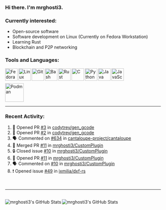 ### Hi there. I'm mrghosti3.

### Currently interested:

- Open-source software
- Software development on Linux (Currently on Fedora Workstation)
- Learning Rust
- Blockchain and P2P networking

### Tools and Languages:

<img align="left" width="40px" alt="Fedora Workstation" src="https://cdn.jsdelivr.net/gh/devicons/devicon/icons/fedora/fedora-original.svg" />
<img align="left" width="40px" alt="Linux" src="https://cdn.jsdelivr.net/gh/devicons/devicon/icons/linux/linux-original.svg" />
<img align="left" width="40px" alt="Git" src="https://cdn.jsdelivr.net/gh/devicons/devicon/icons/git/git-original.svg" />
<img align="left" width="40px" alt="Bash" src="https://cdn.jsdelivr.net/gh/devicons/devicon/icons/bash/bash-original.svg" />
<img align="left" width="40px" alt="Rust" src="https://cdn.jsdelivr.net/gh/devicons/devicon/icons/rust/rust-plain.svg" />
<img align="left" width="40px" alt="C" src="https://cdn.jsdelivr.net/gh/devicons/devicon/icons/c/c-original.svg" />
<img align="left" width="40px" alt="Python" src="https://cdn.jsdelivr.net/gh/devicons/devicon/icons/python/python-original.svg" />
<img align="left" width="40px" alt="Java" src="https://cdn.jsdelivr.net/gh/devicons/devicon/icons/java/java-original-wordmark.svg" />
<img align="left" width="40px" alt="JavaScript" src="https://cdn.jsdelivr.net/gh/devicons/devicon/icons/javascript/javascript-original.svg" />

<br><br>

<img width="60px" alt="Podman" src="https://cdn.jsdelivr.net/gh/devicons/devicon/icons/podman/podman-original.svg" />

---

### Recent Activity:

<!--START_SECTION:activity-->
1. 💪 Opened PR [#3](https://github.com/codytrey/gen_gcode/pull/3) in [codytrey/gen_gcode](https://github.com/codytrey/gen_gcode)
2. 💪 Opened PR [#2](https://github.com/codytrey/gen_gcode/pull/2) in [codytrey/gen_gcode](https://github.com/codytrey/gen_gcode)
3. 🗣 Commented on [#634](https://github.com/cantaloupe-project/cantaloupe/issues/634#issuecomment-1625913959) in [cantaloupe-project/cantaloupe](https://github.com/cantaloupe-project/cantaloupe)
4. 🎉 Merged PR [#11](https://github.com/mrghosti3/CustomPlugin/pull/11) in [mrghosti3/CustomPlugin](https://github.com/mrghosti3/CustomPlugin)
5. 🔒 Closed issue [#10](https://github.com/mrghosti3/CustomPlugin/issues/10) in [mrghosti3/CustomPlugin](https://github.com/mrghosti3/CustomPlugin)
6. 💪 Opened PR [#11](https://github.com/mrghosti3/CustomPlugin/pull/11) in [mrghosti3/CustomPlugin](https://github.com/mrghosti3/CustomPlugin)
7. 🗣 Commented on [#10](https://github.com/mrghosti3/CustomPlugin/issues/10#issuecomment-1624028244) in [mrghosti3/CustomPlugin](https://github.com/mrghosti3/CustomPlugin)
8. ❗ Opened issue [#49](https://github.com/ixmilia/dxf-rs/issues/49) in [ixmilia/dxf-rs](https://github.com/ixmilia/dxf-rs)
<!--END_SECTION:activity-->

<br />

---

<br />

<img align="left" alt="mrghosti3's GitHub Stats" src="https://github-readme-stats.vercel.app/api?username=mrghosti3&theme=radical&show_icons=true&hide_border=true" />
<img align="left" alt="mrghosti3's GitHub Stats" src="https://github-readme-stats.vercel.app/api/top-langs/?username=mrghosti3&theme=radical&hide_border=true&layout=compact" />

